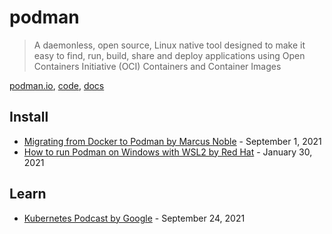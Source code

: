 # podman

> A daemonless, open source, Linux native tool designed to make it easy to find, run, build, share and deploy applications using Open Containers Initiative (OCI) Containers and Container Images

[podman.io](https://podman.io/), [code](https://github.com/containers/podman), [docs](https://docs.podman.io)

## Install

* [Migrating from Docker to Podman by Marcus Noble](https://marcusnoble.co.uk/2021-09-01-migrating-from-docker-to-podman/) - September 1, 2021
* [How to run Podman on Windows with WSL2 by Red Hat](https://www.redhat.com/sysadmin/podman-windows-wsl2) - January 30, 2021

## Learn

* [Kubernetes Podcast by Google](https://kubernetespodcast.com/episode/164-podman/) - September 24, 2021
